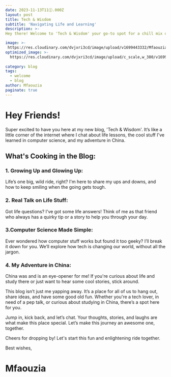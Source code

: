 ```yaml
---
date: 2023-11-13T11🕧.000Z
layout: post
title: Tech & Wisdom
subtitle: 'Navigating Life and Learning'
description: >-
Hey there! Welcome to 'Tech & Wisdom' your go-to spot for a chill mix of tech talk and life chats. Here, we keep it real with simple tech tips, life lessons, and cool stories from my time in China. It's all about sharing, laughing, and learning together. So, grab a coffee, get comfy, and let's dive into this adventure of life and tech, one post at a time!

image: >-
 https://res.cloudinary.com/dvjxri3cd/image/upload/v1699443332/Mfaouzia/suqi6f5qgpu7py9cyndw.jpg
optimized_image: >-
  https://res.cloudinary.com/dvjxri3cd/image/upload/c_scale,w_380/v1699443332/Mfaouzia/suqi6f5qgpu7py9cyndw.jpg
  
category: blog
tags:
  - welcome
  - blog
author: Mfaouzia
paginate: true
---
```

# Hey Friends!
Super excited to have you here at my new blog, 'Tech & Wisdom'. It’s like a little corner of the internet where I chat about life lessons, the cool stuff I've learned in computer science, and my adventure in China.

## What's Cooking in the Blog:

### 1. Growing Up and Glowing Up: 
Life’s one big, wild ride, right? I'm here to share my ups and downs, and how to keep smiling when the going gets tough.

### 2. Real Talk on Life Stuff: 
Got life questions? I’ve got some life answers! Think of me as that friend who always has a quirky tip or a story to help you through your day.

### 3.Computer Science Made Simple: 
Ever wondered how computer stuff works but found it too geeky? I’ll break it down for you. We’ll explore how tech is changing our world, without all the jargon.

### 4. My Adventure in China: 
China was and is an eye-opener for me! If you're curious about life and study there or just want to hear some cool stories, stick around.

This blog isn’t just me yapping away. It’s a place for all of us to hang out, share ideas, and have some good old fun. Whether you're a tech lover, in need of a pep talk, or curious about studying in China, there’s a spot here for you.

Jump in, kick back, and let’s chat. Your thoughts, stories, and laughs are what make this place special. Let’s make this journey an awesome one, together.

Cheers for dropping by! Let's start this fun and enlightening ride together.

Best wishes,

# Mfaouzia


